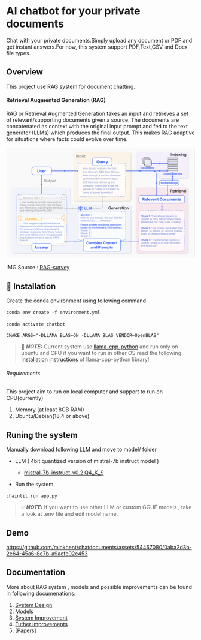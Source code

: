 # AI chatbot for your private documents

Chat with your private documents.Simply upload any document or PDF and get instant answers.For now,
this system support PDF,Text,CSV and Docx file types.


## Overview

This project use RAG system for document chatting.

#### Retrieval Augmented Generation (RAG)

RAG or Retrieval Augmented Generation takes an input and retrieves a set of relevant/supporting documents given a source. The documents are concatenated as context with the original input prompt and fed to the text generator (LLMs) which produces the final output. This makes RAG adaptive for situations where facts could evolve over time.

![RAG_system](docs/assets/RAG_system.png)

IMG Source : [RAG-survey](https://arxiv.org/pdf/2312.10997.pdf)


## 🚀 Installation

Create the conda environment using following command
```
conda env create -f environment.yml

conda activate chatbot
```
```
CMAKE_ARGS="-DLLAMA_BLAS=ON -DLLAMA_BLAS_VENDOR=OpenBLAS"
```
>:memo: **_NOTE:_** Current system use [llama-cpp-python](https://github.com/abetlen/llama-cpp-python) and run only on ubuntu and CPU if you want to run in other OS read the following [Installation instructions](https://github.com/abetlen/llama-cpp-python#installation-configuration)
of llama-cpp-python library!

###### Requirements
This project aim to run on local computer and support to run on CPU(currently)

1. Memory (at least 8GB RAM)
2. Ubuntu/Debian(18.4 or above)


## Runing the system
Manually download following LLM and move to model/ folder
- LLM ( 4bit quantized version of mistral-7b instruct model )

    - [mistral-7b-instruct-v0.2.Q4_K_S](https://cdn-lfs-us-1.huggingface.co/repos/72/62/726219e98582d16c24a66629a4dec1b0761b91c918e15dea2625b4293c134a92/1213e19b3e103932fdfdc82e3b6dee765f57ad5756e0f673e7d36514a5b60d0a?response-content-disposition=attachment%3B+filename*%3DUTF-8%27%27mistral-7b-instruct-v0.2.Q4_K_S.gguf%3B+filename%3D%22mistral-7b-instruct-v0.2.Q4_K_S.gguf%22%3B&Expires=1711613863&Policy=eyJTdGF0ZW1lbnQiOlt7IkNvbmRpdGlvbiI6eyJEYXRlTGVzc1RoYW4iOnsiQVdTOkVwb2NoVGltZSI6MTcxMTYxMzg2M319LCJSZXNvdXJjZSI6Imh0dHBzOi8vY2RuLWxmcy11cy0xLmh1Z2dpbmdmYWNlLmNvL3JlcG9zLzcyLzYyLzcyNjIxOWU5ODU4MmQxNmMyNGE2NjYyOWE0ZGVjMWIwNzYxYjkxYzkxOGUxNWRlYTI2MjViNDI5M2MxMzRhOTIvMTIxM2UxOWIzZTEwMzkzMmZkZmRjODJlM2I2ZGVlNzY1ZjU3YWQ1NzU2ZTBmNjczZTdkMzY1MTRhNWI2MGQwYT9yZXNwb25zZS1jb250ZW50LWRpc3Bvc2l0aW9uPSoifV19&Signature=OoqJBnwVitE6chKaBwR4VSFleRfsdpHZOUnmw72LIVyLbzpHRlABtwnHMgqjkwBN4d1Uz9EfJmklPFrjVZp7kiKNyetDbNww2GfZrA6MQW4%7EwXJ6TIgIvqNjxSf1yq-9eSMnEOrrKh3ljwQufYzvAGMg2xEDU5mu-Y-T5vzeffCyO00LeUZ5Xeoo71upvhYAOPydC9k7HStriaLVcc6TMUBduBOd%7Ey83Q9Cd47E0LXSMHkNHD5GWn4bE6dt-L9ZFVaZUNN7XXlEq2Q4GFyAC9-tEIysRKwPLezDJZXBilVY4UWtn8Zjw2RK7nvEEPIT7-iNqgGbZBkjTH6Ep5layRQ__&Key-Pair-Id=KCD77M1F0VK2B)

- Run the system
```
chainlit run app.py
```
>:bulb: **_NOTE:_** If you want to use other LLM or custom GGUF models , take a look at .env file and edit model name.

## Demo

https://github.com/minkhent/chatdocuments/assets/54467080/0aba2d3b-2e64-45a6-8e7b-a9acfe02c453


## Documentation
More about RAG system , models and possible improvements can be found in
following documenations:

   1. [System Design](docs/00_system_overview.md)
   2. [Models](docs/01_models.md)
   3. [System Improvement](docs/02_system_improvements.md)
   4. [Futher improvements](docs/03_futher_imporvements.md)
   5. [Papers]
